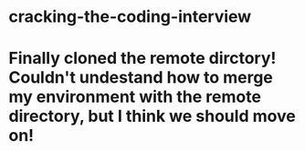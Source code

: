 # cracking-the-coding-interview
# Finally cloned the remote dirctory! Couldn't undestand how to merge my environment with the remote directory, but I think we should move on!
 